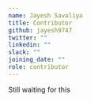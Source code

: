 ```yaml
---
name: Jayesh Savaliya
title: Contributor
github: jayesh9747
twitter: ""
linkedin: ""
slack: ""
joining_date: ""
role: contributor
---
```


Still waiting for this
